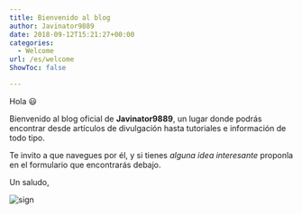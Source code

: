 ```yaml
---
title: Bienvenido al blog
author: Javinator9889
date: 2018-09-12T15:21:27+00:00
categories:
  - Welcome
url: /es/welcome
ShowToc: false

---
```

Hola 😃

Bienvenido al blog oficial de **Javinator9889**, un lugar donde podrás encontrar desde artículos de divulgación hasta tutoriales e información de todo tipo.

Te invito a que navegues por él, y si tienes _alguna idea interesante_ proponla en el formulario que encontrarás debajo.

Un saludo,

![sign](/welcome/images/sign.png)

<!--more-->

<div id='contact-form-69'>
</div>